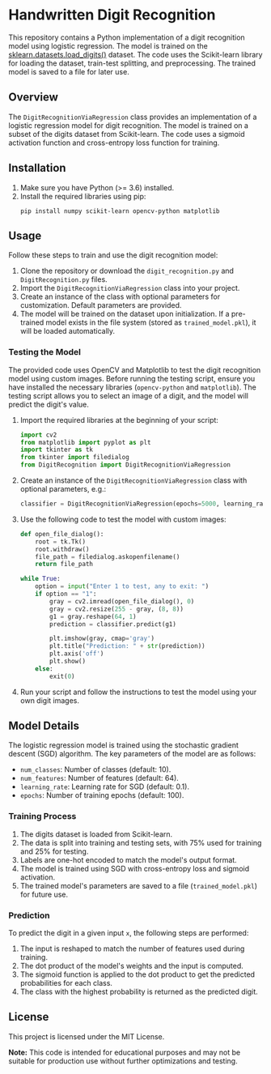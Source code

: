 # Handwritten Digit Recognition

This repository contains a Python implementation of a digit recognition model using logistic regression. The model is trained on the [sklearn.datasets.load_digits()](https://scikit-learn.org/stable/modules/generated/sklearn.datasets.load_digits.html) dataset. The code uses the Scikit-learn library for loading the dataset, train-test splitting, and preprocessing. The trained model is saved to a file for later use.

## Overview
The `DigitRecognitionViaRegression` class provides an implementation of a logistic regression model for digit recognition. The model is trained on a subset of the digits dataset from Scikit-learn. The code uses a sigmoid activation function and cross-entropy loss function for training.

## Installation
1. Make sure you have Python (>= 3.6) installed.
2. Install the required libraries using pip:
   ```
   pip install numpy scikit-learn opencv-python matplotlib
   ```

## Usage
Follow these steps to train and use the digit recognition model:

1. Clone the repository or download the `digit_recognition.py` and `DigitRecognition.py` files.
2. Import the `DigitRecognitionViaRegression` class into your project.
3. Create an instance of the class with optional parameters for customization. Default parameters are provided.
4. The model will be trained on the dataset upon initialization. If a pre-trained model exists in the file system (stored as `trained_model.pkl`), it will be loaded automatically.

### Testing the Model
The provided code uses OpenCV and Matplotlib to test the digit recognition model using custom images. Before running the testing script, ensure you have installed the necessary libraries (`opencv-python` and `matplotlib`). The testing script allows you to select an image of a digit, and the model will predict the digit's value.

1. Import the required libraries at the beginning of your script:
   ```python
   import cv2
   from matplotlib import pyplot as plt
   import tkinter as tk
   from tkinter import filedialog
   from DigitRecognition import DigitRecognitionViaRegression
   ```

2. Create an instance of the `DigitRecognitionViaRegression` class with optional parameters, e.g.:
   ```python
   classifier = DigitRecognitionViaRegression(epochs=5000, learning_rate=0.01)
   ```

3. Use the following code to test the model with custom images:
   ```python
   def open_file_dialog():
       root = tk.Tk()
       root.withdraw()
       file_path = filedialog.askopenfilename()
       return file_path

   while True:
       option = input("Enter 1 to test, any to exit: ")
       if option == "1":
           gray = cv2.imread(open_file_dialog(), 0)
           gray = cv2.resize(255 - gray, (8, 8))
           g1 = gray.reshape(64, 1)
           prediction = classifier.predict(g1)

           plt.imshow(gray, cmap='gray')
           plt.title("Prediction: " + str(prediction))
           plt.axis('off')
           plt.show()
       else:
           exit(0)
   ```

4. Run your script and follow the instructions to test the model using your own digit images.

## Model Details
The logistic regression model is trained using the stochastic gradient descent (SGD) algorithm. The key parameters of the model are as follows:
- `num_classes`: Number of classes (default: 10).
- `num_features`: Number of features (default: 64).
- `learning_rate`: Learning rate for SGD (default: 0.1).
- `epochs`: Number of training epochs (default: 100).

### Training Process
1. The digits dataset is loaded from Scikit-learn.
2. The data is split into training and testing sets, with 75% used for training and 25% for testing.
3. Labels are one-hot encoded to match the model's output format.
4. The model is trained using SGD with cross-entropy loss and sigmoid activation.
5. The trained model's parameters are saved to a file (`trained_model.pkl`) for future use.

### Prediction
To predict the digit in a given input `x`, the following steps are performed:
1. The input is reshaped to match the number of features used during training.
2. The dot product of the model's weights and the input is computed.
3. The sigmoid function is applied to the dot product to get the predicted probabilities for each class.
4. The class with the highest probability is returned as the predicted digit.

## License
This project is licensed under the MIT License.

**Note:** This code is intended for educational purposes and may not be suitable for production use without further optimizations and testing.
